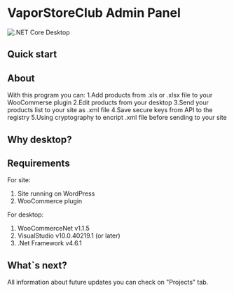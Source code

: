 VaporStoreClub Admin Panel
=============================
![.NET Core Desktop](https://github.com/p1zza/VaporStoreClub/workflows/.NET%20Core%20Desktop/badge.svg)

Quick start
-----------------------------

About 
-----------------------------
With this program you can:
1.Add products from .xls or .xlsx file to your WooCommerse plugin
2.Edit products from your desktop
3.Send your products list to your site as .xml file
4.Save secure keys from API to the registry
5.Using cryptography to encript .xml file before sending to your site


Why desktop?
-----------------------------

Requirements
-----------------------------
For site:
1. Site running on WordPress
2. WooCommerce plugin 

For desktop:
1. WooCommerceNet v1.1.5
2. VisualStudio v10.0.40219.1 (or later)
3. .Net Framework v4.6.1 

What`s next?
-----------------------------
All information about future updates you can check on "Projects" tab.
